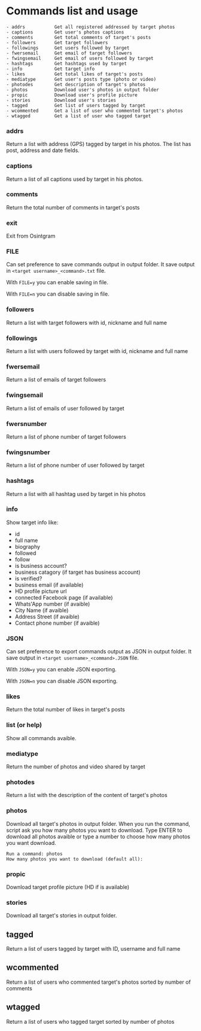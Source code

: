 # Commands list and usage
```
- addrs           Get all registered addressed by target photos
- captions        Get user's photos captions
- comments        Get total comments of target's posts
- followers       Get target followers
- followings      Get users followed by target
- fwersemail      Get email of target followers
- fwingsemail     Get email of users followed by target
- hashtags        Get hashtags used by target
- info            Get target info
- likes           Get total likes of target's posts
- mediatype       Get user's posts type (photo or video)
- photodes        Get description of target's photos
- photos          Download user's photos in output folder
- propic          Download user's profile picture
- stories         Download user's stories  
- tagged          Get list of users tagged by target
- wcommented      Get a list of user who commented target's photos
- wtagged         Get a list of user who tagged target
```

### addrs
Return a list with address (GPS) tagged by target in his photos.
The list has post, address and date fields.

### captions 
Return a list of all captions used by target in his photos.

### comments
Return the total number of comments in target's posts

### exit
Exit from Osintgram

### FILE
Can set preference to save commands output in output folder. It save output in `<target username>_<command>.txt` file.

With `FILE=y` you can enable saving in file.

With `FILE=n` you can disable saving in file.

### followers
Return a list with target followers with id, nickname and full name

### followings
Return a list with users followed by target with id, nickname and full name

### fwersemail
Return a list of emails of target followers

### fwingsemail
Return a list of emails of user followed by target

### fwersnumber
Return a list of phone number of target followers

### fwingsnumber
Return a list of phone number of user followed by target

### hashtags
Return a list with all hashtag used by target in his photos

### info
Show target info like:
- id
- full name
- biography
- followed
- follow
- is business account?
- business catagory (if target has business account)
- is verified?
- business email (if available)
- HD profile picture url
- connected Facebook page (if available)
- Whats'App number (if avaible)
- City Name (if avaible)
- Address Street (if avaible)
- Contact phone number (if avaible)

### JSON
Can set preference to export commands output as JSON in output folder. It save output in `<target username>_<command>.JSON` file.

With `JSON=y` you can enable JSON exporting.

With `JSON=n` you can disable JSON exporting.

### likes
Return the total number of likes in target's posts

### list (or help)
Show all commands avaible.

### mediatype
Return the number of photos and video shared by target

### photodes
Return a list with the description of the content of target's photos

### photos
Download all target's photos in output folder.
When you run the command, script ask you how many photos you want to download. 
Type ENTER to download all photos avaible or type a number to choose how many photos you want download.
```
Run a command: photos
How many photos you want to download (default all):
```

### propic
Download target profile picture (HD if is available)

### stories
Download all target's stories in output folder.

## tagged
Return a list of users tagged by target with ID, username and full name

## wcommented
Return a list of users who commented target's photos sorted by number of comments

## wtagged
Return a list of users who tagged target sorted by number of photos


